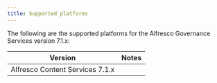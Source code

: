 ```yaml
---
title: Supported platforms
---
```


The following are the supported platforms for the Alfresco Governance Services version 7.1.x:

| Version | Notes |
| ------- | ----- |
| Alfresco Content Services 7.1.x |
